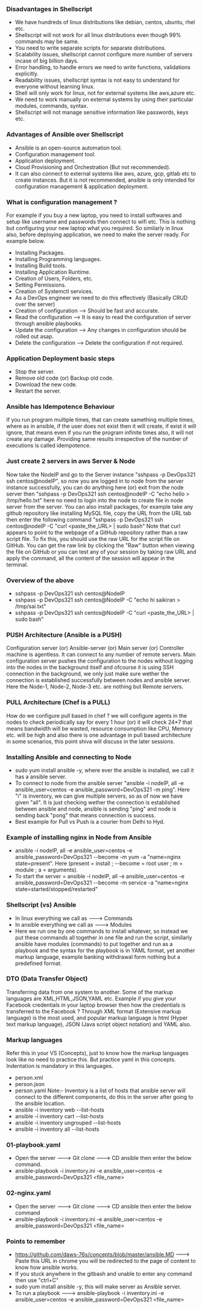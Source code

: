 ### Disadvantages in Shellscript
- We have hundreds of linux distributions like debian, centos, ubuntu, rhel etc.
- Shellscript will not work for all linux distributions even though 99% commands may be same.
- You need to write separate scripts for separate distributions.
- Scalability issues, shellscript cannot configure more number of servers incase of big billion days.
- Error handling, to handle errors we need to write functions, validations explicitly.
- Readability issues, shellscript syntax is not easy to understand for everyone without learning linux.
- Shell will only work for linux, not for external systems like aws,azure etc.
- We need to work manually on external systems by using their particular modules, commands, syntax.
- Shellscript will not manage sensitive information like passwords, keys etc.

### Advantages of Ansible over Shellscript
- Ansible is an open-source automation tool.
- Configuration management tool.
- Application deployment.
- Cloud Provisioning and Orchestration (But not recommended).
- It can also connect to external systems like aws, azure, gcp, gitlab etc to create instances. But it is
  not recommended, ansible is only intended for configuration management & application deployment.

### What is configuration management ?
For example if you buy a new laptop, you need to install softwares and setup like username and passwords then connect to wifi etc. This is nothing but configuring your new laptop what you required. So similarly in linux also, before deploying application, we need to make the server ready. For example below.
- Installing Packages.
- Installing Programming languages.
- Installing Build tools.
- Installing Application Runtime.
- Creation of Users, Folders, etc.
- Setting Permissions.
- Creation of Systemctl services.
- As a DevOps engineer we need to do this effectively (Basically CRUD over the server)
- Creation of configuration --> Should be fast and accurate.
- Read the configuration --> It is easy to read the configuration of server through ansible playbooks.
- Update the configuration --> Any changes in configuration should be rolled out asap.
- Delete the configuration --> Delete the configuration if not required.

### Application Deployment basic steps
- Stop the server.
- Remove old code (or) Backup old code.
- Download the new code.
- Restart the server.

### Ansible has Idempotence Behaviour
If you run program multiple times, that can create samething multiple times, where as in ansible, if the user does not exist then it will create, if exist it will ignore, that means even if you run the program infinite times also, it will not create any damage. Providing same results irrespective of the number of executions is called idempotence.

### Just create 2 servers in aws Server & Node
Now take the NodeIP and go to the Server instance "sshpass -p DevOps321 ssh centos@nodeIP", so now you are logged in to node from the server instance successfully, you can do anything here (or) exit from the node server then "sshpass -p DevOps321 ssh centos@nodeIP -C "echo hello > /tmp/hello.txt" here no need to login into the node to create file in node server from the server. You can also install packages, for example take any github repository like installing MySQL file, copy the URL from the URL tab then enter the following command "sshpass -p DevOps321 ssh centos@nodeIP -C "curl <paste_the_URL> | sudo bash" Note that curl appears to point to the webpage of a GitHub repository rather than a raw script file. To fix this, you should use the raw URL for the script file on GitHub. You can get the raw link by clicking the "Raw" button when viewing the file on GitHub or you can test any of your session by taking raw URL and apply the command, all the content of the session will appear in the terminal.

### Overview of the above
- sshpass -p DevOps321 ssh centos@NodeIP
- sshpass -p DevOps321 ssh centos@NodeIP -C "echo hi saikiran > /tmp/sai.txt"
- sshpass -p DevOps321 ssh centos@NodeIP -C "curl <paste_the_URL> | sudo bash"

### PUSH Architecture (Ansible is a PUSH)
Configuration server (or) Ansible-server (or) Main server (or) Controller machine is agentless. It can connect to any number of remote servers. Main configuration server pushes the configuration to the nodes without logging into the nodes in the background itself and ofcourse it is using SSH connection in the background, we only just make sure wether the connection is established successfully between nodes and ansible server. Here the Node-1, Node-2, Node-3 etc. are nothing but Remote servers.

### PULL Architecture (Chef is a PULL)
How do we configure pull based in chef ? we will configure agents in the nodes to check periodically say for every 1 hour (or) it will check 24*7 that means bandwidth will be wasted, resource consumption like CPU, Memory etc. will be high and also there is one advantage in pull based architecture in some scenarios, this point shiva will discuss in the later sessions.

### Installing Ansible and connecting to Node 
- sudo yum install ansible -y, where ever the ansible is installed, we call it has a ansible server.
- To connect to node from the ansible server "ansible -i nodeIP, all -e ansible_user=centos -e
  ansible_password=DevOps321 -m ping". Here "i" is inventory, we can give multiple servers, so as of now we
  have given "all". It is just checking wether the connection is established between ansible and node,
  ansible is sending "ping" and node is sending back "pong" that means connection is success.
- Best example for Pull vs Push is a courier from Delhi to Hyd.

### Example of installing nginx in Node from Ansible
- ansible -i nodeIP, all -e ansible_user=centos -e ansible_password=DevOps321 --become -m yum -a "name=nginx
  state=present". Here (present = install ; --become = root user ; m = module ; a = arguments).
- To start the server = ansible -i nodeIP, all -e ansible_user=centos -e ansible_password=DevOps321 --become
  -m service -a "name=nginx state=started/stopped/restarted"

### Shellscript (vs) Ansible
- In linux everything we call as ---> Commands
- In ansible everything we call as ---> Modules
- Here we run one by one commands to install whatever, so instead we put these commands all together in one
  file and run the script, similarly ansible have modules (commands) to put together and run as a playbook
  and the syntax for the playbook is in YAML format, yet another markup language, example banking withdrawal
  form nothing but a predefined format.

### DTO (Data Transfer Object)
Transferring data from one system to another. Some of the markup languages are XML,HTML,JSON,YAML etc. Example if you give your Facebook credentials in your laptop browser then how the credentials is transferred to the Facebook ? Through XML format (Extensive markup language) is the most used, and popular markup language is html (Hyper text markup language), JSON (Java script object notation) and YAML also.

### Markup languages
Refer this in your VS (Concepts), just to know how the markup languages look like no need to practice this.
But practice yaml in this concepts. Indentation is mandatory in this languages.
- person.xml
- person.json
- person.yaml
Note:- Inventory is a list of hosts that ansible server will connect to the different components, do this in the server after going to the ansible location.
- ansible -i inventory web --list-hosts
- ansible -i inventory cart --list-hosts
- ansible -i inventory ungrouped --list-hosts
- ansible -i inventory all --list-hosts

### 01-playbook.yaml
- Open the server ---> Git clone ---> CD ansible then enter the below command.
- ansible-playbook -i inventory.ini -e ansible_user=centos -e ansible_password=DevOps321 <file_name>

### 02-nginx.yaml
- Open the server ---> Git clone ---> CD ansible then enter the below command
- ansible-playbook -i inventory.ini -e ansible_user=centos -e ansible_password=DevOps321 <file_name>

### Points to remember
- https://github.com/daws-76s/concepts/blob/master/ansible.MD ---> Paste this URL in chrome you will be
  redirected to the page of content to know how ansible works.
- If you stuck anywhere in the gitbash and unable to enter any command then use "ctrl+C"
- sudo yum install ansible -y, this will make server as Ansible server.
- To run a playbook ---> ansible-playbook -i inventory.ini -e ansible_user=centos -e
  ansible_password=DevOps321 <file_name>
